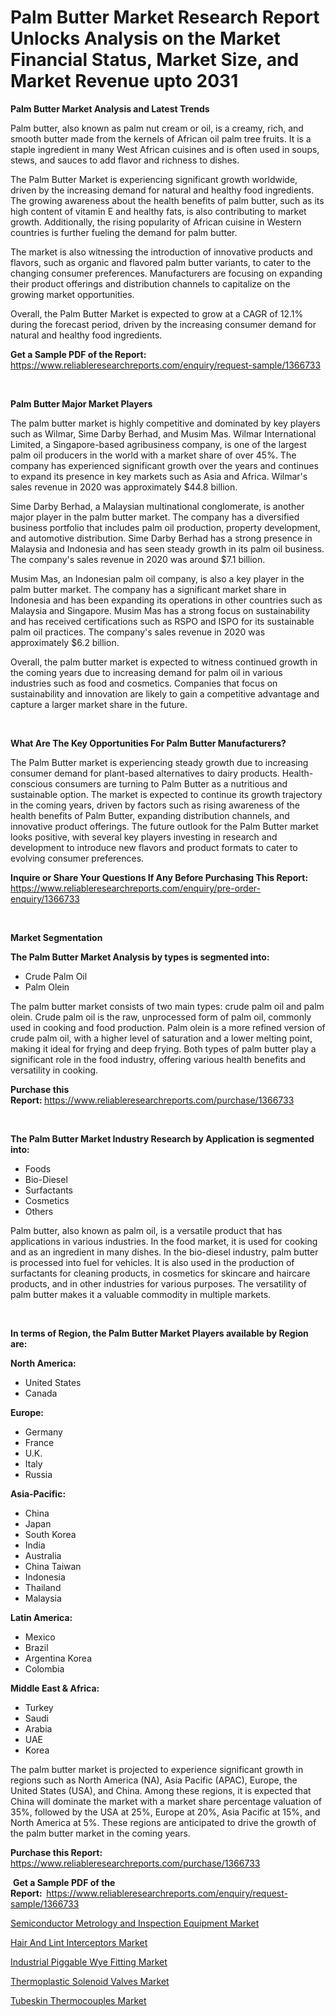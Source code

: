 <p><h1>Palm Butter Market Research Report Unlocks Analysis on the Market Financial Status, Market Size, and Market Revenue upto 2031</h1></p><p><strong>Palm Butter Market Analysis and Latest Trends</strong></p>
<p><p>Palm butter, also known as palm nut cream or oil, is a creamy, rich, and smooth butter made from the kernels of African oil palm tree fruits. It is a staple ingredient in many West African cuisines and is often used in soups, stews, and sauces to add flavor and richness to dishes.</p><p>The Palm Butter Market is experiencing significant growth worldwide, driven by the increasing demand for natural and healthy food ingredients. The growing awareness about the health benefits of palm butter, such as its high content of vitamin E and healthy fats, is also contributing to market growth. Additionally, the rising popularity of African cuisine in Western countries is further fueling the demand for palm butter.</p><p>The market is also witnessing the introduction of innovative products and flavors, such as organic and flavored palm butter variants, to cater to the changing consumer preferences. Manufacturers are focusing on expanding their product offerings and distribution channels to capitalize on the growing market opportunities.</p><p>Overall, the Palm Butter Market is expected to grow at a CAGR of 12.1% during the forecast period, driven by the increasing consumer demand for natural and healthy food ingredients.</p></p>
<p><strong>Get a Sample PDF of the Report:&nbsp;</strong> <a href="https://www.reliableresearchreports.com/enquiry/request-sample/1366733">https://www.reliableresearchreports.com/enquiry/request-sample/1366733</a></p>
<p>&nbsp;</p>
<p><strong>Palm Butter Major Market Players</strong></p>
<p><p>The palm butter market is highly competitive and dominated by key players such as Wilmar, Sime Darby Berhad, and Musim Mas. Wilmar International Limited, a Singapore-based agribusiness company, is one of the largest palm oil producers in the world with a market share of over 45%. The company has experienced significant growth over the years and continues to expand its presence in key markets such as Asia and Africa. Wilmar's sales revenue in 2020 was approximately $44.8 billion.</p><p>Sime Darby Berhad, a Malaysian multinational conglomerate, is another major player in the palm butter market. The company has a diversified business portfolio that includes palm oil production, property development, and automotive distribution. Sime Darby Berhad has a strong presence in Malaysia and Indonesia and has seen steady growth in its palm oil business. The company's sales revenue in 2020 was around $7.1 billion.</p><p>Musim Mas, an Indonesian palm oil company, is also a key player in the palm butter market. The company has a significant market share in Indonesia and has been expanding its operations in other countries such as Malaysia and Singapore. Musim Mas has a strong focus on sustainability and has received certifications such as RSPO and ISPO for its sustainable palm oil practices. The company's sales revenue in 2020 was approximately $6.2 billion.</p><p>Overall, the palm butter market is expected to witness continued growth in the coming years due to increasing demand for palm oil in various industries such as food and cosmetics. Companies that focus on sustainability and innovation are likely to gain a competitive advantage and capture a larger market share in the future.</p></p>
<p>&nbsp;</p>
<p><strong>What Are The Key Opportunities For Palm Butter Manufacturers?</strong></p>
<p><p>The Palm Butter market is experiencing steady growth due to increasing consumer demand for plant-based alternatives to dairy products. Health-conscious consumers are turning to Palm Butter as a nutritious and sustainable option. The market is expected to continue its growth trajectory in the coming years, driven by factors such as rising awareness of the health benefits of Palm Butter, expanding distribution channels, and innovative product offerings. The future outlook for the Palm Butter market looks positive, with several key players investing in research and development to introduce new flavors and product formats to cater to evolving consumer preferences.</p></p>
<p><strong>Inquire or Share Your Questions If Any Before Purchasing This Report:</strong> <a href="https://www.reliableresearchreports.com/enquiry/pre-order-enquiry/1366733">https://www.reliableresearchreports.com/enquiry/pre-order-enquiry/1366733</a></p>
<p>&nbsp;</p>
<p><strong>Market Segmentation</strong></p>
<p><strong>The Palm Butter Market Analysis by types is segmented into:</strong></p>
<p><ul><li>Crude Palm Oil</li><li>Palm Olein</li></ul></p>
<p><p>The palm butter market consists of two main types: crude palm oil and palm olein. Crude palm oil is the raw, unprocessed form of palm oil, commonly used in cooking and food production. Palm olein is a more refined version of crude palm oil, with a higher level of saturation and a lower melting point, making it ideal for frying and deep frying. Both types of palm butter play a significant role in the food industry, offering various health benefits and versatility in cooking.</p></p>
<p><strong>Purchase this Report:&nbsp;</strong><a href="https://www.reliableresearchreports.com/purchase/1366733">https://www.reliableresearchreports.com/purchase/1366733</a></p>
<p>&nbsp;</p>
<p><strong>The Palm Butter Market Industry Research by Application is segmented into:</strong></p>
<p><ul><li>Foods</li><li>Bio-Diesel</li><li>Surfactants</li><li>Cosmetics</li><li>Others</li></ul></p>
<p><p>Palm butter, also known as palm oil, is a versatile product that has applications in various industries. In the food market, it is used for cooking and as an ingredient in many dishes. In the bio-diesel industry, palm butter is processed into fuel for vehicles. It is also used in the production of surfactants for cleaning products, in cosmetics for skincare and haircare products, and in other industries for various purposes. The versatility of palm butter makes it a valuable commodity in multiple markets.</p></p>
<p>&nbsp;</p>
<p><strong>In terms of Region, the Palm Butter Market Players available by Region are:</strong></p>
<p>
    <p> <strong> North America: </strong>
        <ul>
            <li>United States</li>
            <li>Canada</li>
        </ul>
        </p> 
    <p> <strong> Europe: </strong>
        <ul>
            <li>Germany</li>
            <li>France</li>
            <li>U.K.</li>
            <li>Italy</li>
            <li>Russia</li>
        </ul>
        </p> 
    <p> <strong> Asia-Pacific: </strong>
        <ul>
            <li>China</li>
            <li>Japan</li>
            <li>South Korea</li>
            <li>India</li>
            <li>Australia</li>
            <li>China Taiwan</li>
            <li>Indonesia</li>
            <li>Thailand</li>
            <li>Malaysia</li>
        </ul>
        </p> 
    <p> <strong> Latin America: </strong>
        <ul>
            <li>Mexico</li>
            <li>Brazil</li>
            <li>Argentina Korea</li>
            <li>Colombia</li>
        </ul>
        </p> 
    <p> <strong> Middle East & Africa: </strong>
        <ul>
            <li>Turkey</li>
            <li>Saudi</li>
            <li>Arabia</li>
            <li>UAE</li>
            <li>Korea</li>
        </ul>
    </p>
    </p>
<p><p>The palm butter market is projected to experience significant growth in regions such as North America (NA), Asia Pacific (APAC), Europe, the United States (USA), and China. Among these regions, it is expected that China will dominate the market with a market share percentage valuation of 35%, followed by the USA at 25%, Europe at 20%, Asia Pacific at 15%, and North America at 5%. These regions are anticipated to drive the growth of the palm butter market in the coming years.</p></p>
<p><strong>Purchase this Report: </strong><a href="https://www.reliableresearchreports.com/purchase/1366733">https://www.reliableresearchreports.com/purchase/1366733</a></p>
<p>&nbsp;<strong>Get a Sample PDF of the Report:&nbsp;&nbsp;</strong><a href="https://www.reliableresearchreports.com/enquiry/request-sample/1366733">https://www.reliableresearchreports.com/enquiry/request-sample/1366733</a></p>
<p><strong></strong></p>
<p><p><a href="https://medium.com/p/ecd77b6733dd/edit">Semiconductor Metrology and Inspection Equipment Market</a></p><p><a href="https://medium.com/@shivangi.reportprime/hair-and-lint-interceptors-market-insights-into-market-cagr-market-trends-and-growth-strategies-eb5c1e6cd978">Hair And Lint Interceptors Market</a></p><p><a href="https://medium.com/@freedayundt/industrial-piggable-wye-fitting-market-size-cagr-trends-2024-2030-160ceedf3dd6">Industrial Piggable Wye Fitting Market</a></p><p><a href="https://medium.com/@hollietowne534/thermoplastic-solenoid-valves-market-analysis-and-sze-forecasted-for-period-from-2024-to-2031-3c2968933c41">Thermoplastic Solenoid Valves Market</a></p><p><a href="https://medium.com/p/84046c109614/edit">Tubeskin Thermocouples Market</a></p></p>